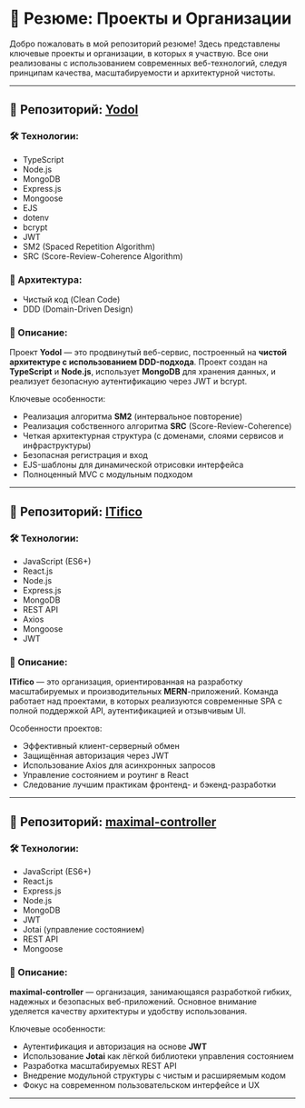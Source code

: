 # 📄 Резюме: Проекты и Организации

Добро пожаловать в мой репозиторий резюме! Здесь представлены ключевые проекты и организации, в которых я участвую. Все они реализованы с использованием современных веб-технологий, следуя принципам качества, масштабируемости и архитектурной чистоты.

---

## 📁 Репозиторий: [Yodol](https://github.com/frost1335/yodol)

### 🛠️ Технологии:
- TypeScript
- Node.js
- MongoDB
- Express.js
- Mongoose
- EJS
- dotenv
- bcrypt
- JWT
- SM2 (Spaced Repetition Algorithm)
- SRC (Score-Review-Coherence Algorithm)

### 🧱 Архитектура:
- Чистый код (Clean Code)
- DDD (Domain-Driven Design)

### 📌 Описание:
Проект **Yodol** — это продвинутый веб-сервис, построенный на **чистой архитектуре с использованием DDD-подхода**. Проект создан на **TypeScript** и **Node.js**, использует **MongoDB** для хранения данных, и реализует безопасную аутентификацию через JWT и bcrypt.

Ключевые особенности:
- Реализация алгоритма **SM2** (интервальное повторение)
- Реализация собственного алгоритма **SRC** (Score-Review-Coherence)
- Четкая архитектурная структура (с доменами, слоями сервисов и инфраструктуры)
- Безопасная регистрация и вход
- EJS-шаблоны для динамической отрисовки интерфейса
- Полноценный MVC с модульным подходом

---

## 🏢 Репозиторий: [ITifico](https://github.com/ITifico)

### 🛠️ Технологии:
- JavaScript (ES6+)
- React.js
- Node.js
- Express.js
- MongoDB
- REST API
- Axios
- Mongoose
- JWT

### 📌 Описание:
**ITifico** — это организация, ориентированная на разработку масштабируемых и производительных **MERN**-приложений. Команда работает над проектами, в которых реализуются современные SPA с полной поддержкой API, аутентификацией и отзывчивым UI.

Особенности проектов:
- Эффективный клиент-серверный обмен
- Защищённая авторизация через JWT
- Использование Axios для асинхронных запросов
- Управление состоянием и роутинг в React
- Следование лучшим практикам фронтенд- и бэкенд-разработки

---

## 🏢 Репозиторий: [maximal-controller](https://github.com/maximal-controller)

### 🛠️ Технологии:
- JavaScript (ES6+)
- React.js
- Express.js
- Node.js
- MongoDB
- JWT
- Jotai (управление состоянием)
- REST API
- Mongoose

### 📌 Описание:
**maximal-controller** — организация, занимающаяся разработкой гибких, надежных и безопасных веб-приложений. Основное внимание уделяется качеству архитектуры и удобству использования.

Ключевые особенности:
- Аутентификация и авторизация на основе **JWT**
- Использование **Jotai** как лёгкой библиотеки управления состоянием
- Разработка масштабируемых REST API
- Внедрение модульной структуры с чистым и расширяемым кодом
- Фокус на современном пользовательском интерфейсе и UX

---

